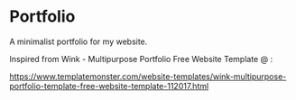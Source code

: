 # Portfolio

 A minimalist portfolio for my website.

Inspired from Wink - Multipurpose Portfolio Free Website Template @ :

https://www.templatemonster.com/website-templates/wink-multipurpose-portfolio-template-free-website-template-112017.html